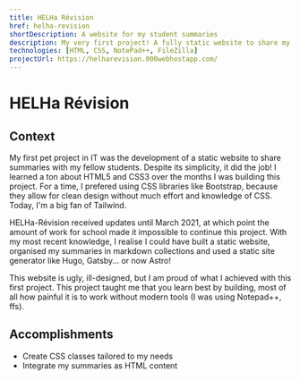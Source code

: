 ```yaml
---
title: HELHa Révision
href: helha-revision
shortDescription: A website for my student summaries
description: My very first project! A fully static website to share my summaries with the other students.
technologies: [HTML, CSS, NotePad++, FileZilla]
projectUrl: https://helharevision.000webhostapp.com/
---
```


# HELHa Révision

## Context

My first pet project in IT was the development of a static website to share summaries with my fellow students. Despite its simplicity, it did the job! I learned a ton about HTML5 and CSS3 over the months I was building this project. For a time, I prefered using CSS libraries like Bootstrap, because they allow for clean design without much effort and knowledge of CSS. Today, I'm a big fan of Tailwind.

HELHa-Révision received updates until March 2021, at which point the amount of work for school made it impossible to continue this project. With my most recent knowledge, I realise I could have built a static website, organised my summaries in markdown collections and used a static site generator like Hugo, Gatsby... or now Astro!

This website is ugly, ill-designed, but I am proud of what I achieved with this first project. This project taught me that you learn best by building, most of all how painful it is to work without modern tools (I was using Notepad++, ffs).

## Accomplishments

- Create CSS classes tailored to my needs
- Integrate my summaries as HTML content
